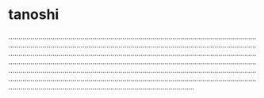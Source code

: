 # tanoshi

.....................................................................................................................................................................................................................................................................................................................................................................................................................................................................................................................................................................................................................................................................................................................................................................................................................................................................
